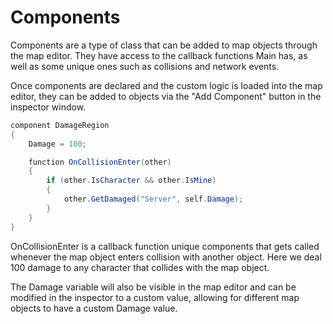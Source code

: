 # Components

Components are a type of class that can be added to map objects through the map editor. They have access to the callback functions Main has, as well as some unique ones such as collisions and network events.

Once components are declared and the custom logic is loaded into the map editor, they can be added to objects via the "Add Component" button in the inspector window.

```csharp
component DamageRegion
{
    Damage = 100;

    function OnCollisionEnter(other)
    {
        if (other.IsCharacter && other.IsMine)
        {
            other.GetDamaged("Server", self.Damage);
        }
    }
}
```

OnCollisionEnter is a callback function unique components that gets called whenever the map object enters collision with another object. Here we deal 100 damage to any character that collides with the map object.&#x20;

The Damage variable will also be visible in the map editor and can be modified in the inspector to a custom value, allowing for different map objects to have a custom Damage value.
